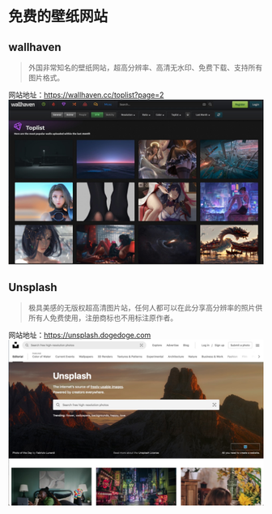 # 免费的壁纸网站
## wallhaven
> 外国非常知名的壁纸网站，超高分辨率、高清无水印、免费下载、支持所有图片格式。

网站地址：https://wallhaven.cc/toplist?page=2
![](..%2F..%2F..%2Fphoto%2Fwallhaven.jpg)

## Unsplash
> 极具美感的无版权超高清图片站，任何人都可以在此分享高分辨率的照片供所有人免费使用，注册商标也不用标注原作者。

网站地址：https://unsplash.dogedoge.com
![](..%2F..%2F..%2Fphoto%2Funsplash.jpg)